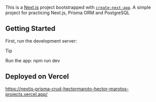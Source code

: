 This is a [Next.js](https://nextjs.org/) project bootstrapped with [`create-next-app`](https://github.com/vercel/next.js/tree/canary/packages/create-next-app).
A simple project for practicing Next.js, Prisma ORM and PostgreSQL

## Getting Started

First, run the development server:

> [!TIP]
> Run the app: npm run dev


## Deployed on Vercel
https://nextjs-prisma-crud-hectormaroto-hector-marotos-projects.vercel.app/
